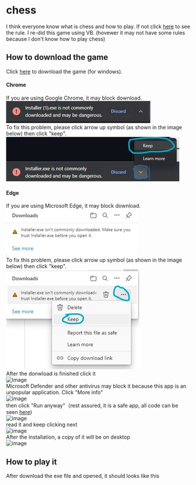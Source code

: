 # chess
I think everyone know what is chess and how to play. If not click [here](http://www.sakkpalota.hu/index.php/en/chess/rules) to see the rule.
I re-did this game using VB. (hovewer it may not have some rules because I don't know how to play chess)

## How to download the game
Click [here](https://github.com/LucaYan0506/chess/releases/download/v1.0.0/intaller.exe) to download the game (for windows). 

#### Chrome
If you are using Google Chrome, it may block download.   
![image](https://github.com/LucaYan0506/Binary-code-Puzzle/blob/master/screenshot/Screenshot%202022-02-21%20202953.jpg)    
To fix this problem, please click arrow up symbol (as shown in the image below) then click "keep".  
![image](https://github.com/LucaYan0506/Binary-code-Puzzle/blob/master/screenshot/Screenshot%202022-02-21%20201656.jpg)  

#### Edge
If you are using Microsoft Edge, it may block download.   
![image](https://github.com/LucaYan0506/Binary-code-Puzzle/blob/master/screenshot/Screenshot%202022-02-21%20202803.jpg)  
To fix this problem, please click arrow up symbol (as shown in the image below) then click "keep".  
![image](https://github.com/LucaYan0506/Binary-code-Puzzle/blob/master/screenshot/Screenshot%202022-02-21%20202859.jpg)  
After the donwload is finished click it  
![image](https://user-images.githubusercontent.com/83918638/155171074-a1149aef-6142-4513-81e8-4eeeb3a12ed4.png)   
Microsoft Defender and other antivirus may block it because this app is an unpopular application. Click "More info"  
![image](https://user-images.githubusercontent.com/83918638/155171920-3f0ad496-f25a-4735-8e3b-4eb4617dfd01.png)  
then click "Run anyway"（rest assured, it is a safe app, all code can be seen [here](#))  
![image](https://user-images.githubusercontent.com/83918638/155171870-ee4f4330-7a32-4890-9c01-1deaccd2da12.png)  
read it and keep clicking next   
![image](https://user-images.githubusercontent.com/83918638/158447821-2bdc1ad9-1732-400c-b90c-fc413316fdfd.png)   
After the installation, a copy of it will be on desktop    
![image](https://user-images.githubusercontent.com/83918638/158447926-90559068-f3d0-43f9-8bae-4f7a283d9170.png)    
## How to play it  
After download the exe file and opened, it should looks like this   


